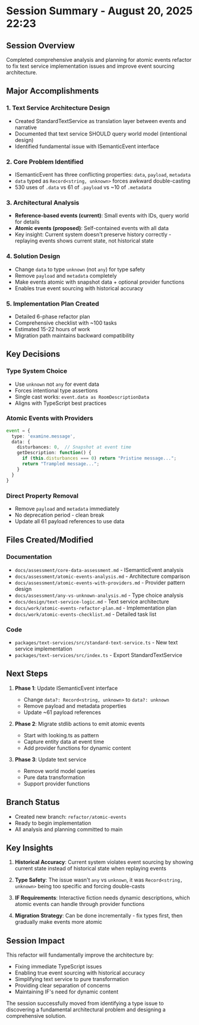 # Session Summary - August 20, 2025 22:23

## Session Overview
Completed comprehensive analysis and planning for atomic events refactor to fix text service implementation issues and improve event sourcing architecture.

## Major Accomplishments

### 1. Text Service Architecture Design
- Created StandardTextService as translation layer between events and narrative
- Documented that text service SHOULD query world model (intentional design)
- Identified fundamental issue with ISemanticEvent interface

### 2. Core Problem Identified
- ISemanticEvent has three conflicting properties: `data`, `payload`, `metadata`
- `data` typed as `Record<string, unknown>` forces awkward double-casting
- 530 uses of `.data` vs 61 of `.payload` vs ~10 of `.metadata`

### 3. Architectural Analysis
- **Reference-based events (current)**: Small events with IDs, query world for details
- **Atomic events (proposed)**: Self-contained events with all data
- Key insight: Current system doesn't preserve history correctly - replaying events shows current state, not historical state

### 4. Solution Design
- Change `data` to type `unknown` (not `any`) for type safety
- Remove `payload` and `metadata` completely
- Make events atomic with snapshot data + optional provider functions
- Enables true event sourcing with historical accuracy

### 5. Implementation Plan Created
- Detailed 6-phase refactor plan
- Comprehensive checklist with ~100 tasks
- Estimated 15-22 hours of work
- Migration path maintains backward compatibility

## Key Decisions

### Type System Choice
- Use `unknown` not `any` for event data
- Forces intentional type assertions
- Single cast works: `event.data as RoomDescriptionData`
- Aligns with TypeScript best practices

### Atomic Events with Providers
```typescript
event = {
  type: 'examine.message',
  data: {
    disturbances: 0,  // Snapshot at event time
    getDescription: function() {
      if (this.disturbances === 0) return "Pristine message...";
      return "Trampled message...";
    }
  }
}
```

### Direct Property Removal
- Remove `payload` and `metadata` immediately
- No deprecation period - clean break
- Update all 61 payload references to use data

## Files Created/Modified

### Documentation
- `docs/assessment/core-data-assessment.md` - ISemanticEvent analysis
- `docs/assessment/atomic-events-analysis.md` - Architecture comparison
- `docs/assessment/atomic-events-with-providers.md` - Provider pattern design
- `docs/assessment/any-vs-unknown-analysis.md` - Type choice analysis
- `docs/design/text-service-logic.md` - Text service architecture
- `docs/work/atomic-events-refactor-plan.md` - Implementation plan
- `docs/work/atomic-events-checklist.md` - Detailed task list

### Code
- `packages/text-services/src/standard-text-service.ts` - New text service implementation
- `packages/text-services/src/index.ts` - Export StandardTextService

## Next Steps

1. **Phase 1**: Update ISemanticEvent interface
   - Change `data?: Record<string, unknown>` to `data?: unknown`
   - Remove payload and metadata properties
   - Update ~61 payload references

2. **Phase 2**: Migrate stdlib actions to emit atomic events
   - Start with looking.ts as pattern
   - Capture entity data at event time
   - Add provider functions for dynamic content

3. **Phase 3**: Update text service
   - Remove world model queries
   - Pure data transformation
   - Support provider functions

## Branch Status
- Created new branch: `refactor/atomic-events`
- Ready to begin implementation
- All analysis and planning committed to main

## Key Insights

1. **Historical Accuracy**: Current system violates event sourcing by showing current state instead of historical state when replaying events

2. **Type Safety**: The issue wasn't `any` vs `unknown`, it was `Record<string, unknown>` being too specific and forcing double-casts

3. **IF Requirements**: Interactive fiction needs dynamic descriptions, which atomic events can handle through provider functions

4. **Migration Strategy**: Can be done incrementally - fix types first, then gradually make events more atomic

## Session Impact
This refactor will fundamentally improve the architecture by:
- Fixing immediate TypeScript issues
- Enabling true event sourcing with historical accuracy
- Simplifying text service to pure transformation
- Providing clear separation of concerns
- Maintaining IF's need for dynamic content

The session successfully moved from identifying a type issue to discovering a fundamental architectural problem and designing a comprehensive solution.
